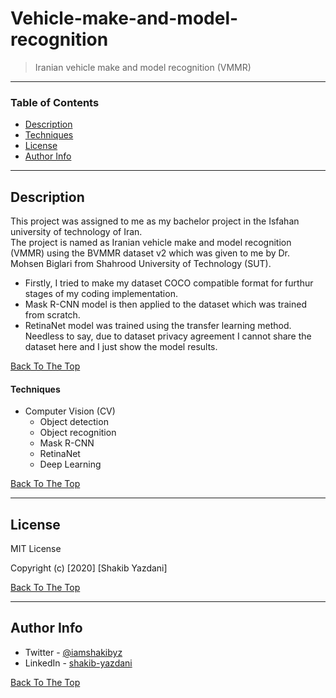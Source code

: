 # Vehicle-make-and-model-recognition

> Iranian vehicle make and model recognition (VMMR)

---

### Table of Contents

- [Description](#description)
- [Techniques](#techniques)
- [License](#license)
- [Author Info](#author-info)

---

## Description

This project was assigned to me as my bachelor project in the Isfahan university of technology of Iran. <br>
The project is named as Iranian vehicle make and model recognition (VMMR) using the BVMMR dataset v2 which was given to me by Dr. Mohsen Biglari from Shahrood University of Technology (SUT).<br>
- Firstly, I tried to make my dataset COCO compatible format for furthur stages of my coding implementation. <br>
- Mask R-CNN model is then applied to the dataset which was trained from scratch.<br>
- RetinaNet model was trained using the transfer learning method.<br>
Needless to say, due to dataset privacy agreement I cannot share the dataset here and I just show the model results.

[Back To The Top](#Vehicle-make-and-model-recognition)

#### Techniques

- Computer Vision (CV)
	- Object detection
	- Object recognition
	- Mask R-CNN
	- RetinaNet
	- Deep Learning

[Back To The Top](#Vehicle-make-and-model-recognition)

---

## License

MIT License

Copyright (c) [2020] [Shakib Yazdani]


[Back To The Top](#Vehicle-make-and-model-recognition)

---

## Author Info

- Twitter - [@iamshakibyz](https://twitter.com/iamshakibyz)
- LinkedIn - [shakib-yazdani](https://www.linkedin.com/in/shakib-yazdani)

[Back To The Top](#Vehicle-make-and-model-recognition)
